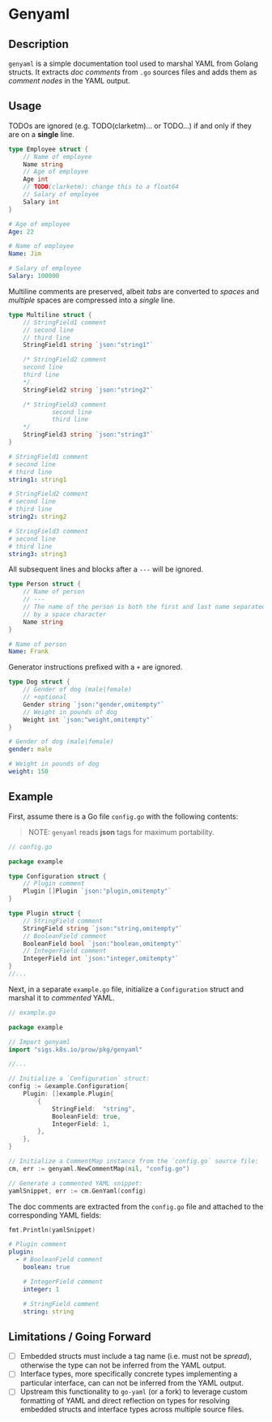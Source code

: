 # Genyaml

## Description
`genyaml` is a simple documentation tool used to marshal YAML from Golang structs. It extracts *doc comments* from `.go` sources files and adds them as *comment nodes* in the YAML output.

## Usage

TODOs are ignored (e.g. TODO(clarketm)... or TODO...) if and only if they are on a **single** line.

```go
type Employee struct {
	// Name of employee
	Name string
	// Age of employee
	Age int
    // TODO(clarketm): change this to a float64
	// Salary of employee
	Salary int
}
```

```yaml
# Age of employee
Age: 22

# Name of employee
Name: Jim

# Salary of employee
Salary: 100000
```

Multiline comments are preserved, albeit *tabs* are converted to *spaces* and *multiple* spaces are compressed into a *single* line.

```go
type Multiline struct {
	// StringField1 comment
	// second line
	// third line
	StringField1 string `json:"string1"`

	/* StringField2 comment
	second line
	third line
	*/
	StringField2 string `json:"string2"`

	/* StringField3 comment
			second line
			third line
	*/
	StringField3 string `json:"string3"`
}
```

```yaml
# StringField1 comment
# second line
# third line
string1: string1

# StringField2 comment
# second line
# third line
string2: string2

# StringField3 comment
# second line
# third line
string3: string3
```

All subsequent lines and blocks after a `---` will be ignored.

```go
type Person struct {
	// Name of person
	// ---
	// The name of the person is both the first and last name separated
	// by a space character
	Name string
}
```

```yaml
# Name of person
Name: Frank
```

Generator instructions prefixed with a `+` are ignored.

```go
type Dog struct {
	// Gender of dog (male|female)
	// +optional
	Gender string `json:"gender,omitempty"`
	// Weight in pounds of dog
	Weight int `json:"weight,omitempty"`
}
```

```yaml
# Gender of dog (male|female)
gender: male

# Weight in pounds of dog
weight: 150
```

## Example

First, assume there is a Go file `config.go` with the following contents:
> NOTE: `genyaml` reads **json** tags for maximum portability.

```go
// config.go

package example

type Configuration struct {
	// Plugin comment
	Plugin []Plugin `json:"plugin,omitempty"`
}

type Plugin struct {
	// StringField comment
	StringField string `json:"string,omitempty"`
	// BooleanField comment
	BooleanField bool `json:"boolean,omitempty"`
	// IntegerField comment
	IntegerField int `json:"integer,omitempty"`
}
//...
```

Next, in a separate `example.go` file, initialize a `Configuration` struct and marshal it to *commented* YAML.

```go
// example.go

package example

// Import genyaml
import "sigs.k8s.io/prow/pkg/genyaml"

//...

// Initialize a `Configuration` struct:
config := &example.Configuration{
    Plugin: []example.Plugin{
        {
            StringField:  "string",
            BooleanField: true,
            IntegerField: 1,
        },
    },
}

// Initialize a CommentMap instance from the `config.go` source file:
cm, err := genyaml.NewCommentMap(nil, "config.go")

// Generate a commented YAML snippet:
yamlSnippet, err := cm.GenYaml(config)
```

The doc comments are extracted from the `config.go` file and attached to the corresponding YAML fields:

```go
fmt.Println(yamlSnippet)
```

```yaml
# Plugin comment
plugin:
  - # BooleanField comment
    boolean: true

    # IntegerField comment
    integer: 1

    # StringField comment
    string: string

```

## Limitations / Going Forward

- [ ] Embedded structs must include a tag name (i.e. must not be *spread*), otherwise the type can not be inferred from the YAML output.
- [ ] Interface types, more specifically concrete types implementing a particular interface, can can not be inferred from the YAML output.
- [ ] Upstream this functionality to `go-yaml` (or a fork) to leverage custom formatting of YAML and direct reflection on types for resolving embedded structs and interface types across multiple source files.
